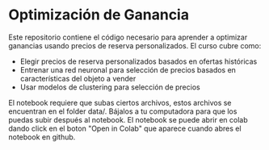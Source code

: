 # Optimización de Ganancia

Este repositorio contiene el código necesario para aprender a optimizar ganancias usando precios de reserva personalizados. El curso cubre como:
* Elegir precios de reserva personalizados basados en ofertas históricas
* Entrenar una red neuronal para selección de precios basados en características del objeto a vender
* Usar modelos de clustering para selección de precios

El notebook requiere que subas ciertos archivos, estos archivos se encuentran en el folder data/. Bájalos a tu computadora para que los puedas subir después al notebook.  El notebook se puede abrir en colab dando click en el boton "Open in Colab" que aparece cuando abres el notebook en github. 
